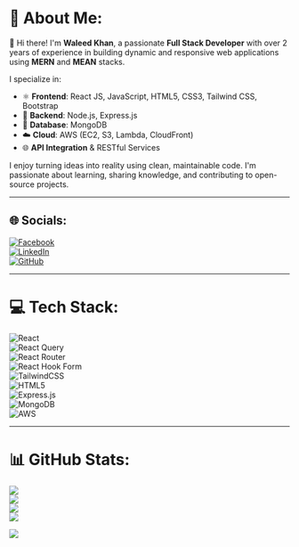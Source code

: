 # 💫 About Me:
👋 Hi there! I'm **Waleed Khan**, a passionate **Full Stack Developer** with over 2 years of experience in building dynamic and responsive web applications using **MERN** and **MEAN** stacks.

I specialize in:

- ⚛️ **Frontend**: React JS, JavaScript, HTML5, CSS3, Tailwind CSS, Bootstrap  
- 🚀 **Backend**: Node.js, Express.js  
- 💾 **Database**: MongoDB  
- ☁️ **Cloud**: AWS (EC2, S3, Lambda, CloudFront)  
- 🌐 **API Integration** & RESTful Services  

I enjoy turning ideas into reality using clean, maintainable code. I'm passionate about learning, sharing knowledge, and contributing to open-source projects.

---

## 🌐 Socials:
[![Facebook](https://img.shields.io/badge/Facebook-%231877F2.svg?logo=Facebook&logoColor=white)](https://www.facebook.com/profile.php?id=100089312365229)  
[![LinkedIn](https://img.shields.io/badge/LinkedIn-%230077B5.svg?logo=linkedin&logoColor=white)](https://www.linkedin.com/in/waleed-khan-350018360/)  
[![GitHub](https://img.shields.io/badge/GitHub-100000?logo=github&logoColor=white&style=flat-square)](https://github.com/Waleedkhan-dev)

---

# 💻 Tech Stack:
![React](https://img.shields.io/badge/react-%2320232a.svg?style=for-the-badge&logo=react&logoColor=%2361DAFB)  
![React Query](https://img.shields.io/badge/-React%20Query-FF4154?style=for-the-badge&logo=react%20query&logoColor=white)  
![React Router](https://img.shields.io/badge/React_Router-CA4245?style=for-the-badge&logo=react-router&logoColor=white)  
![React Hook Form](https://img.shields.io/badge/React%20Hook%20Form-%23EC5990.svg?style=for-the-badge&logo=reacthookform&logoColor=white)  
![TailwindCSS](https://img.shields.io/badge/tailwindcss-%2338B2AC.svg?style=for-the-badge&logo=tailwind-css&logoColor=white)  
![HTML5](https://img.shields.io/badge/html5-%23E34F26.svg?style=for-the-badge&logo=html5&logoColor=white)  
![Express.js](https://img.shields.io/badge/express.js-%23404d59.svg?style=for-the-badge&logo=express&logoColor=%2361DAFB)  
![MongoDB](https://img.shields.io/badge/MongoDB-%234ea94b.svg?style=for-the-badge&logo=mongodb&logoColor=white)  
![AWS](https://img.shields.io/badge/AWS-%23FF9900.svg?style=for-the-badge&logo=amazon-aws&logoColor=white)

---

# 📊 GitHub Stats:
![](https://github-readme-stats.vercel.app/api?username=Waleedkhan-dev&theme=dark&hide_border=false&include_all_commits=true&count_private=false)<br/>
![](https://streak-stats.demolab.com?user=Waleedkhan-dev&theme=dark&hide_border=false)<br/>
![](https://nirzak-streak-stats.vercel.app/?user=Waleedkhan-dev&theme=dark&hide_border=false)<br/>
![](https://github-readme-stats.vercel.app/api/top-langs/?username=Waleedkhan-dev&theme=dark&hide_border=false&include_all_commits=true&count_private=false&layout=compact)



[![](https://visitcount.itsvg.in/api?id=Waleedkhan-dev&icon=0&color=0)](https://visitcount.itsvg.in)

<!-- Proudly created with GPRM ( https://gprm.itsvg.in ) -->



